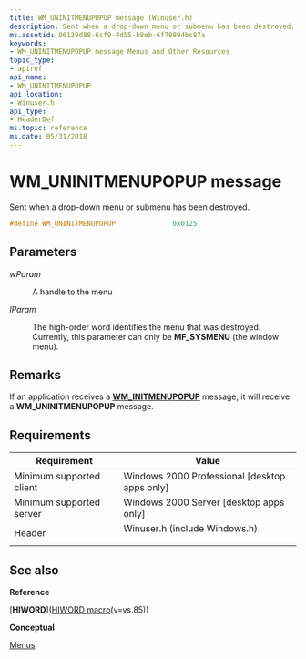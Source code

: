 ```yaml
---
title: WM_UNINITMENUPOPUP message (Winuser.h)
description: Sent when a drop-down menu or submenu has been destroyed.
ms.assetid: 06129d88-6cf9-4d55-b8eb-6f78994bc87a
keywords:
- WM_UNINITMENUPOPUP message Menus and Other Resources
topic_type:
- apiref
api_name:
- WM_UNINITMENUPOPUP
api_location:
- Winuser.h
api_type:
- HeaderDef
ms.topic: reference
ms.date: 05/31/2018
---
```


# WM\_UNINITMENUPOPUP message

Sent when a drop-down menu or submenu has been destroyed.


```C++
#define WM_UNINITMENUPOPUP              0x0125
```



## Parameters

<dl> <dt>

*wParam* 
</dt> <dd>

A handle to the menu

</dd> <dt>

*lParam* 
</dt> <dd>

The high-order word identifies the menu that was destroyed. Currently, this parameter can only be **MF\_SYSMENU** (the window menu).

</dd> </dl>

## Remarks

If an application receives a [**WM\_INITMENUPOPUP**](wm-initmenupopup.md) message, it will receive a **WM\_UNINITMENUPOPUP** message.

## Requirements



| Requirement | Value |
|-------------------------------------|----------------------------------------------------------------------------------------------------------|
| Minimum supported client<br/> | Windows 2000 Professional \[desktop apps only\]<br/>                                               |
| Minimum supported server<br/> | Windows 2000 Server \[desktop apps only\]<br/>                                                     |
| Header<br/>                   | <dl> <dt>Winuser.h (include Windows.h)</dt> </dl> |



## See also

<dl> <dt>

**Reference**
</dt> <dt>

[**HIWORD**]([HIWORD macro](../winmsg/hiword.md)(v=vs.85))
</dt> <dt>

**Conceptual**
</dt> <dt>

[Menus](menus.md)
</dt> </dl>

 

